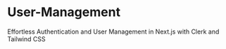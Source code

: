 # User-Management
Effortless Authentication and User Management in Next.js with Clerk and Tailwind CSS

